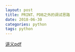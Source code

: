 ```yaml
---
layout: post
title: PRINT、PDB之外的调试思路
date: 2018-06-30
categories: python
tags: python
---
```


[讲义pdf](https://github.com/HZPUG/HZPUG.github.io/blob/master/lectures/2018-06-30/PRINT、PDB之外的调试思路.pdf)

